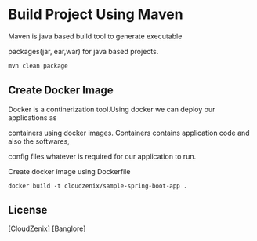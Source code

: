 # Build Project Using Maven

Maven is java based build tool to generate executable 

packages(jar, ear,war) for java based projects.

```bash
mvn clean package
```

## Create Docker Image 
Docker is a continerization tool.Using docker we can deploy our applications as 

containers using docker images. Containers contains application code and also the softwares,

config files whatever is required for our application to run.

Create docker image using Dockerfile


```docker
docker build -t cloudzenix/sample-spring-boot-app .
```


## License
[CloudZenix]
[Banglore]
